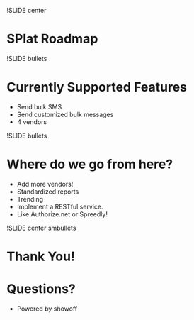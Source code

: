 !SLIDE center 

# <span class='splat'>SPlat</span> Roadmap

!SLIDE bullets

# Currently Supported Features

* Send bulk SMS
* Send customized bulk messages
* 4 vendors

!SLIDE bullets 

# Where do we go from here?

* Add more vendors!
* Standardized reports
* Trending
* Implement a RESTful service.
* Like Authorize.net or Spreedly! 

!SLIDE center smbullets

# Thank You!
# Questions?

* Powered by showoff 



